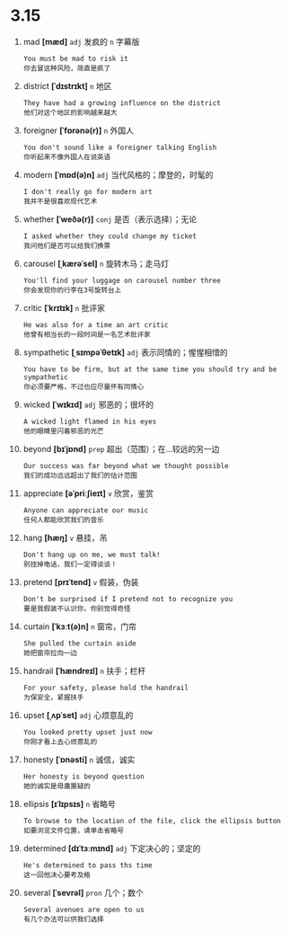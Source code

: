 # 3.15

1. mad **[mæd]** `adj` 发疯的 `n` 字幕版

   ```
   You must be mad to risk it
   你去冒这种风险，简直是疯了
   ```

2. district **[ˈdɪstrɪkt]** `n` 地区

   ```
   They have had a growing influence on the district
   他们对这个地区的影响越来越大
   ```

3. foreigner **[ˈfɒrənə(r)]** `n` 外国人

   ```
   You don't sound like a foreigner talking English
   你听起来不像外国人在说英语
   ```

4. modern **[ˈmɒd(ə)n]** `adj` 当代风格的；摩登的，时髦的

   ```
   I don't really go for modern art
   我并不是很喜欢现代艺术
   ```

5. whether **[ˈweðə(r)]** `conj` 是否（表示选择）；无论

   ```
   I asked whether they could change my ticket
   我问他们是否可以给我们换票
   ```

6. carousel **[ˌkærəˈsel]** `n` 旋转木马；走马灯

   ```
   You'll find your luggage on carousel number three
   你会发现你的行李在3号旋转台上
   ```

7. critic **[ˈkrɪtɪk]** `n` 批评家

   ```
   He was also for a time an art critic
   他曾有相当长的一段时间是一名艺术批评家
   ```

8. sympathetic **[ˌsɪmpəˈθetɪk]** `adj` 表示同情的；惺惺相惜的

   ```
   You have to be firm, but at the same time you should try and be sympathetic
   你必须要严格，不过也应尽量怀有同情心
   ```

9. wicked **[ˈwɪkɪd]** `adj` 邪恶的；很坏的

   ```
   A wicked light flamed in his eyes
   他的眼睛里闪着邪恶的光芒
   ```

10. beyond **[bɪˈjɒnd]** `prep` 超出（范围）；在...较远的另一边

    ```
    Our success was far beyond what we thought possible
    我们的成功远远超出了我们的估计范围
    ```

11. appreciate **[əˈpriːʃieɪt]** `v` 欣赏，鉴赏

    ```
    Anyone can appreciate our music
    任何人都能欣赏我们的音乐
    ```

12. hang **[hæŋ]** `v` 悬挂，吊

    ```
    Don't hang up on me, we must talk!
    别挂掉电话，我们一定得谈谈！
    ```

13. pretend **[prɪˈtend]** `v` 假装，伪装

    ```
    Don't be surprised if I pretend not to recognize you
    要是我假装不认识你，你别觉得奇怪
    ```

14. curtain **[ˈkɜːt(ə)n]** `n` 窗帘，门帘

    ```
    She pulled the curtain aside
    她把窗帘拉向一边
    ```

15. handrail **[ˈhændreɪl]** `n` 扶手；栏杆

    ```
    For your safety, please hold the handrail
    为保安全，紧握扶手
    ```

16. upset **[ˌʌpˈset]** `adj` 心烦意乱的

    ```
    You looked pretty upset just now
    你刚才看上去心烦意乱的
    ```

17. honesty **[ˈɒnəsti]** `n` 诚信，诚实

    ```
    Her honesty is beyond question
    她的诚实是毋庸置疑的
    ```

18. ellipsis **[ɪˈlɪpsɪs]** `n` 省略号

    ```
    To browse to the location of the file, click the ellipsis button
    如要浏览文件位置，请单击省略号
    ```

19. determined **[dɪˈtɜːmɪnd]** `adj` 下定决心的；坚定的

    ```
    He's determined to pass ths time
    这一回他决心要考及格
    ```

20. several **[ˈsevrəl]** `pron` 几个；数个
    ```
    Several avenues are open to us
    有几个办法可以供我们选择
    ```
